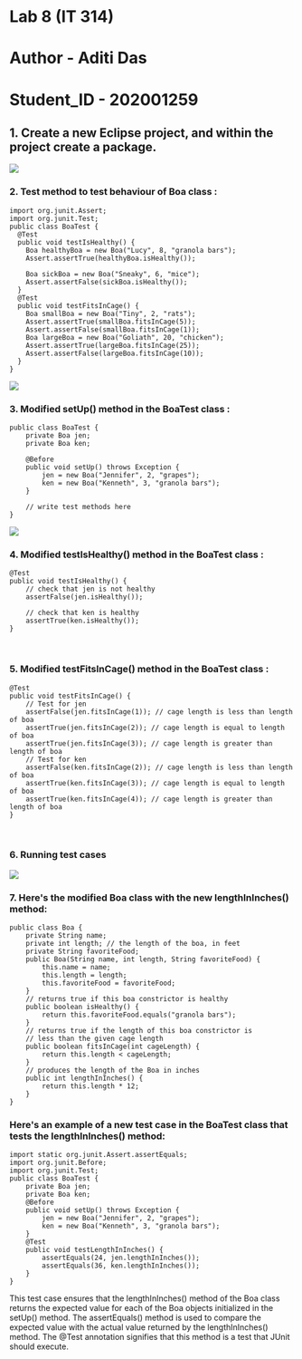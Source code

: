 # Lab 8 (IT 314)
# Author - Aditi Das
# Student_ID - 202001259

## 1. Create a new Eclipse project, and within the project create a package.
<img src="https://user-images.githubusercontent.com/95064151/233036757-48d69020-3270-44bc-9c8b-c8443862f8ff.png">

### 2. Test method to test behaviour of Boa class : 
```
import org.junit.Assert;
import org.junit.Test;
public class BoaTest {
  @Test
  public void testIsHealthy() {
    Boa healthyBoa = new Boa("Lucy", 8, "granola bars");
    Assert.assertTrue(healthyBoa.isHealthy());
    
    Boa sickBoa = new Boa("Sneaky", 6, "mice");
    Assert.assertFalse(sickBoa.isHealthy());
  }
  @Test
  public void testFitsInCage() {
    Boa smallBoa = new Boa("Tiny", 2, "rats");
    Assert.assertTrue(smallBoa.fitsInCage(5));
    Assert.assertFalse(smallBoa.fitsInCage(1));
    Boa largeBoa = new Boa("Goliath", 20, "chicken");
    Assert.assertTrue(largeBoa.fitsInCage(25));
    Assert.assertFalse(largeBoa.fitsInCage(10));
  }
}
```
<img src="https://user-images.githubusercontent.com/95064151/233039273-d00304f8-2deb-4061-af0c-b76a2254d573.png">
</br>

### 3. Modified setUp() method in the BoaTest class : 
```
public class BoaTest {
    private Boa jen;
    private Boa ken;
    
    @Before
    public void setUp() throws Exception {
        jen = new Boa("Jennifer", 2, "grapes");
        ken = new Boa("Kenneth", 3, "granola bars");
    }
    
    // write test methods here
}
```
<img src="https://user-images.githubusercontent.com/95064151/233043524-77bdff56-2e7b-4f43-bd8a-0ca06593abf9.png">
</br>

### 4. Modified testIsHealthy() method in the BoaTest class : 
```
@Test
public void testIsHealthy() {
    // check that jen is not healthy
    assertFalse(jen.isHealthy());
    
    // check that ken is healthy
    assertTrue(ken.isHealthy());
}
```
</br>

### 5. Modified testFitsInCage() method in the BoaTest class : 
```
@Test
public void testFitsInCage() {
    // Test for jen
    assertFalse(jen.fitsInCage(1)); // cage length is less than length of boa
    assertTrue(jen.fitsInCage(2)); // cage length is equal to length of boa
    assertTrue(jen.fitsInCage(3)); // cage length is greater than length of boa
    // Test for ken
    assertFalse(ken.fitsInCage(2)); // cage length is less than length of boa
    assertTrue(ken.fitsInCage(3)); // cage length is equal to length of boa
    assertTrue(ken.fitsInCage(4)); // cage length is greater than length of boa
}
```
</br>

### 6. Running test cases
<img src="https://user-images.githubusercontent.com/95064151/233043180-b2f14800-de7b-4d43-a372-2e3cfdc44d44.png">

### 7. Here's the modified Boa class with the new lengthInInches() method:
```
public class Boa {
    private String name;
    private int length; // the length of the boa, in feet
    private String favoriteFood;
    public Boa(String name, int length, String favoriteFood) {
        this.name = name;
        this.length = length;
        this.favoriteFood = favoriteFood;
    }
    // returns true if this boa constrictor is healthy
    public boolean isHealthy() {
        return this.favoriteFood.equals("granola bars");
    }
    // returns true if the length of this boa constrictor is
    // less than the given cage length
    public boolean fitsInCage(int cageLength) {
        return this.length < cageLength;
    }
    // produces the length of the Boa in inches
    public int lengthInInches() {
        return this.length * 12;
    }
}
```
### Here's an example of a new test case in the BoaTest class that tests the lengthInInches() method:
```
import static org.junit.Assert.assertEquals;
import org.junit.Before;
import org.junit.Test;
public class BoaTest {
    private Boa jen;
    private Boa ken;
    @Before
    public void setUp() throws Exception {
        jen = new Boa("Jennifer", 2, "grapes");
        ken = new Boa("Kenneth", 3, "granola bars");
    }
    @Test
    public void testLengthInInches() {
        assertEquals(24, jen.lengthInInches());
        assertEquals(36, ken.lengthInInches());
    }
}
```
This test case ensures that the lengthInInches() method of the Boa class returns the expected value for each of the Boa objects initialized in the setUp() method. The assertEquals() method is used to compare the expected value with the actual value returned by the lengthInInches() method. The @Test annotation signifies that this method is a test that JUnit should execute.
</br>
